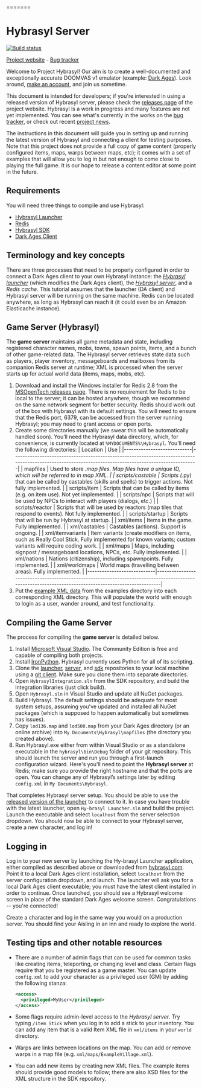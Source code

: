 =======
# Hybrasyl Server

[![Build status](https://ci.appveyor.com/api/projects/status/qx1g0etqkhlt1qw3/branch/master?svg=true)](https://ci.appveyor.com/project/Hybrasyl/server/branch/master)

[Project website](http://hybrasyl.com/) - [Bug tracker](https://hybrasyl.atlassian.net/secure/Dashboard.jspa)

Welcome to Project Hybrasyl! Our aim is to create a well-documented and
exceptionally accurate DOOMVAS v1 emulator (example: [Dark Ages](http://www.darkages.com)).
Look around, [make an account](https://www.hybrasyl.com/accounts/sign_up), and
join us sometime.

This document is intended for developers; if you're interested in using a
released version of Hybrasyl server, please check the
[releases page](https://www.hybrasyl.com/releases) of the project website.
Hybrasyl is a work in progress and many features are not yet implemented. You
can see what's currently in the works on the
[bug tracker](https://hybrasyl.atlassian.net/), or check out recent
[project news](https://www.hybrasyl.com/).

The instructions in this document will guide you in setting up and running the
latest version of Hybrasyl and connecting a client for testing purposes. Note
that this project does not provide a full copy of game content (properly
configured items, maps, warps between maps, etc); it comes with a set of
examples that will allow you to log in but not enough to come close to playing
the full game. It is our hope to release a content editor at some point in the
future.

## Requirements

You will need three things to compile and use Hybrasyl:

* [Hybrasyl Launcher](https://github.com/hybrasyl/launcher)
* [Redis](https://github.com/MSOpenTech/redis/releases)
* [Hybrasyl SDK](https://github.com/hybrasyl/sdk)
* [Dark Ages Client](https://www.darkages.com)

## Terminology and key concepts

There are three processes that need to be properly configured in order to
connect a Dark Ages client to your own Hybrasyl instance: the
*[Hybrasyl launcher](https://github.com/hybrasyl/launcher)* (which modifies the
Dark Ages client), the *[Hybrasyl server](https://github.com/hybrasyl/server)*,
and a *Redis cache*. This tutorial assumes that the launcher (DA client) and
Hybrasyl server will be running on the same machine. Redis can be located anywhere,
as long as Hybrasyl can reach it (it could even be an Amazon Elasticache instance).

## Game Server (Hybrasyl)

The **game server** maintains all game metadata and state, including registered
character names, mobs, towns, spawn points, items, and a bunch of other
game-related data. The Hybrasyl server retrieves state data such as players, player
inventory, messageboards and mailboxes from its companion Redis server at runtime;
XML is processed when the server starts up for actual world data (items, maps,
mobs, etc).

1. Download and install the Windows installer for Redis 2.8 from the
   [MSOpenTech releases page](https://github.com/MSOpenTech/redis/releases).
   There is no requirement for Redis to be local to the server; it can be
   hosted anywhere, though we recommend on the same network segment for better
   security. Redis should work out of the box with Hybrasyl with its default
   settings. You will need to ensure that the Redis port, 6379, can be accessed
   from the server running Hybrasyl; you may need to grant access or open
   ports.
2. Create some directories manually (we swear this will be automatically
   handled soon). You’ll need the Hybrasyl data directory, which, for
   convenience, is currently located at ```%MYDOCUMENTS%\Hybrasyl```. You’ll need
   the following directories:
   | Location                   | Use |
   |----------------------------|------------------------------------------------------------------------------------------------------------------------------------------------------|
   | mapfiles                   | Used to store *.map files. Map files  have a unique ID, which will be referred to in map XML.                                                        |
   | scripts/castable           | Scripts (*.py) that can be called by castables (skills and spells) to trigger actions. Not fully implemented.                                        |
   | scripts/item               | Scripts that can be called by items (e.g. on item use). Not yet implemented.                                                                         |
   | scripts/npc                | Scripts that will be used by NPCs to interact with players (dialogs, etc.)                                                                           |
   | scripts/reactor            | Scripts that will be used by reactors (map tiles that respond to events). Not fully implemented.                                                     |
   | scripts/startup            | Scripts that will be run by Hybrasyl at startup.                                                                                                     |
   | xml/items                  | Items in the game. Fully implemented.                                                                                                                |
   | xml/castables              | Castables (actions). Support is ongoing.                                                                                                             |
   | xml/itemvariants           | Item variants (create modifiers on items, such as Really Cool Stick. Fully implemented for known variants; custom variants will require coding work. |
   | xml/maps                   | Maps, including signpost / messageboard locations, NPCs, etc. Fully implemented.                                                                     |
   | xml/nations                | Nations (citizenship), including spawnpoints. Fully implemented.                                                                                     |
   | xml/worldmaps              | World maps (travelling between areas). Fully implemented.                                                                                            |
   |----------------------------|------------------------------------------------------------------------------------------------------------------------------------------------------|
3. Put the [example XML data](https://github.com/hybrasyl/server/examples) from the examples directory into each corresponding XML directory.
   This will populate the world with enough to login as a user, wander around, and test functionality.

## Compiling the Game Server
The process for compiling the **game server** is detailed below.

1. Install
   [Microsoft Visual Studio](https://www.visualstudio.com/en-us/downloads/visual-studio-2015-downloads-vs.aspx).
   The Community Edition is free and capable of compiling both projects.
2. Install [IronPython](http://ironpython.codeplex.com/downloads/get/970325).
   Hybrasyl currently uses Python for all of its scripting.
3. Clone the [launcher](https://github.com/hybrasyl/launcher),
   [server](https://github.com/hybrasyl/server), and
   [sdk](https://github.com/hybrasyl/sdk) repositories to your local machine
   using a [git client](https://git-scm.com/downloads/guis). Make sure you
   clone them into separate directories.
4. Open `HybrasylIntegration.sln` from the SDK repository, and build the integration libraries (just click build).
5. Open `Hybrasyl.sln` in Visual Studio and update all NuGet packages.
6. Build Hybrasyl. The default settings should be adequate for most system
   setups, assuming you've updated and installed all NuGet packages (which is
   supposed to happen automatically but sometimes has issues).
4. Copy `lod136.map` and `lod500.map` from your Dark Ages directory (or an
   online archive) into `My Documents\Hybrasyl\mapfiles` (the directory you
   created above).
7. Run Hybrasyl.exe either from within Visual Studio or as a standalone
   executable in the `hybrasyl\bin\Debug` folder of your git repository. This
   should launch the server and run you through a first-launch configuration
   wizard. Here's you'll need to point the **Hybrasyl server** at Redis;
   make sure you provide the right hostname and that the ports are open.
   You can change any of Hybrasyl’s settings later by editing `config.xml`
   in `My Documents\Hybrasyl`.

That completes Hybrasyl server setup. You should be able to use the
[released version of the launcher](https://www.hybrasyl.com/launcher/Hybrasyl_Launcher_Installer.msi) to
connect to it. In case you have trouble with the latest launcher, open
`Hy-brasyl Launcher.sln` and build the project. Launch the executable and
select `localhost` from the server selection dropdown. You should now be
able to connect to your Hybrasyl server, create a new character, and log in!

## Logging in

Log in to your new server by launching the Hy-brasyl Launcher application,
either compiled as described above or downloaded from
[hybrasyl.com](https://www.hybrasyl.com/). Point it to a local Dark Ages client
installation, select `localhost` from the server configuration dropdown, and
launch. The launcher will ask you for a local Dark Ages client executable; you
must have the latest client installed in order to continue. Once launched, you
should see a Hybrasyl welcome screen in place of the standard Dark Ages welcome
screen. Congratulations -- you're connected!

Create a character and log in the same way you would on a production server.
You should find your Aisling in an inn and ready to explore the world.

## Testing tips and other notable resources

* There are a number of admin flags that can be used for common tasks like
  creating items, teleporting, or changing level and class. Certain flags
  require that you be registered as a game master. You can update `config.xml`
  to add your character as a privileged user (GM) by adding the following stanza:
  ```xml
  <access>
    <privileged>MyUser</privileged>
  </access>```

* Some flags require admin-level access to the *Hybrasyl server*. Try typing
  `/item Stick` when you log in to add a stick to your inventory. You can add
  any item that is a valid Item XML file in `xml/items` in your `world` directory.

* Warps are links between locations on the map. You can add or remove warps in
  a map file (e.g. `xml/maps/ExampleVillage.xml`).

* You can add new items by creating new XML files. The example items should
  provide good models to follow; there are also XSD files for the XML structure
  in the SDK repository.
  
